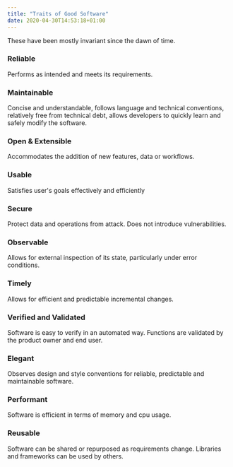 ```yaml
---
title: "Traits of Good Software"
date: 2020-04-30T14:53:18+01:00
---
```


These have been mostly invariant since the dawn of time.


###  Reliable

Performs as intended and meets its requirements.

###  Maintainable

Concise and understandable, follows language and technical conventions, relatively free from technical debt, allows developers to quickly learn and safely modify the software.

###  Open & Extensible

Accommodates the addition of new features, data or workflows.

###  Usable

Satisfies user's goals effectively and efficiently

###  Secure

Protect data and operations from attack.  Does not introduce vulnerabilities.

### Observable

Allows for external inspection of its state, particularly under error conditions.

###  Timely

Allows for efficient and predictable incremental changes.

###  Verified and Validated

Software is easy to verify in an automated way.  Functions are validated by the product owner and end user.

###  Elegant

Observes design and style conventions for reliable, predictable and maintainable software.

###  Performant

Software is efficient in terms of memory and cpu usage.

###  Reusable

Software can be shared or repurposed as requirements change.  Libraries and frameworks can be used by others.
